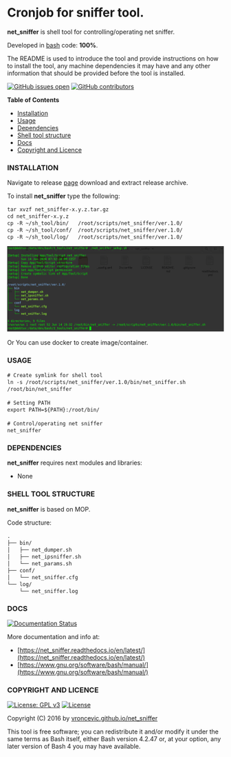 # Cronjob for sniffer tool.

**net_sniffer** is shell tool for controlling/operating net sniffer.

Developed in [bash](https://en.wikipedia.org/wiki/Bash_(Unix_shell)) code: **100%**.

The README is used to introduce the tool and provide instructions on
how to install the tool, any machine dependencies it may have and any
other information that should be provided before the tool is installed.

[![GitHub issues open](https://img.shields.io/github/issues/vroncevic/net_sniffer.svg)](https://github.com/vroncevic/net_sniffer/issues)
 [![GitHub contributors](https://img.shields.io/github/contributors/vroncevic/net_sniffer.svg)](https://github.com/vroncevic/net_sniffer/graphs/contributors)

<!-- START doctoc -->
**Table of Contents**

- [Installation](#installation)
- [Usage](#usage)
- [Dependencies](#dependencies)
- [Shell tool structure](#shell-tool-structure)
- [Docs](#docs)
- [Copyright and Licence](#copyright-and-licence)
<!-- END doctoc -->

### INSTALLATION

Navigate to release [page](https://github.com/vroncevic/net_sniffer/releases) download and extract release archive.

To install **net_sniffer** type the following:

```
tar xvzf net_sniffer-x.y.z.tar.gz
cd net_sniffer-x.y.z
cp -R ~/sh_tool/bin/   /root/scripts/net_sniffer/ver.1.0/
cp -R ~/sh_tool/conf/  /root/scripts/net_sniffer/ver.1.0/
cp -R ~/sh_tool/log/   /root/scripts/net_sniffer/ver.1.0/
```

![alt tag](https://raw.githubusercontent.com/vroncevic/net_sniffer/dev/docs/setup_tree.png)

Or You can use docker to create image/container.

### USAGE

```
# Create symlink for shell tool
ln -s /root/scripts/net_sniffer/ver.1.0/bin/net_sniffer.sh /root/bin/net_sniffer

# Setting PATH
export PATH=${PATH}:/root/bin/

# Control/operating net sniffer
net_sniffer
```

### DEPENDENCIES

**net_sniffer** requires next modules and libraries:

* None

### SHELL TOOL STRUCTURE

**net_sniffer** is based on MOP.

Code structure:
```
.
├── bin/
│   ├── net_dumper.sh
│   ├── net_ipsniffer.sh
│   └── net_params.sh
├── conf/
│   └── net_sniffer.cfg
└── log/
    └── net_sniffer.log
```

### DOCS

[![Documentation Status](https://readthedocs.org/projects/net_sniffer/badge/?version=latest)](https://net_sniffer.readthedocs.io/projects/net_sniffer/en/latest/?badge=latest)

More documentation and info at:
* [https://net_sniffer.readthedocs.io/en/latest/](https://net_sniffer.readthedocs.io/en/latest/)
* [https://www.gnu.org/software/bash/manual/](https://www.gnu.org/software/bash/manual/)

### COPYRIGHT AND LICENCE

[![License: GPL v3](https://img.shields.io/badge/License-GPLv3-blue.svg)](https://www.gnu.org/licenses/gpl-3.0) [![License](https://img.shields.io/badge/License-Apache%202.0-blue.svg)](https://opensource.org/licenses/Apache-2.0)

Copyright (C) 2016 by [vroncevic.github.io/net_sniffer](https://vroncevic.github.io/net_sniffer)

This tool is free software; you can redistribute it and/or modify
it under the same terms as Bash itself, either Bash version 4.2.47 or,
at your option, any later version of Bash 4 you may have available.

